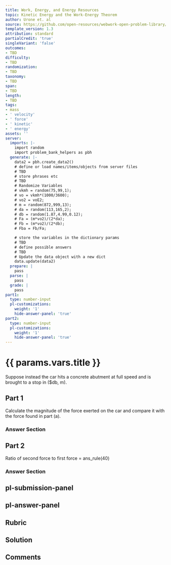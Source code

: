 ```yaml
---
title: Work, Energy, and Energy Resources
topic: Kinetic Energy and the Work-Energy Theorem
author: Urone et. al
source: https://github.com/open-resources/webwork-open-problem-library/tree/master/Contrib/BrockPhysics/College_Physics_Urone/7.Work_Energy_and_Energy_Resources/7-02.Kinetic_Energy_and_the_Work-Energy_Theorem/NU_U17_07_02_004.pg
template_version: 1.3
attribution: standard
partialCredit: 'true'
singleVariant: 'false'
outcomes:
- TBD
difficulty:
- TBD
randomization:
- TBD
taxonomy:
- TBD
span:
- TBD
length:
- TBD
tags:
- mass
- ' velocity'
- ' force'
- ' kinetic'
- ' energy'
assets: ''
server:
  imports: |-
    import random
    import problem_bank_helpers as pbh
  generate: |-
    data2 = pbh.create_data2()
    # define or load names/items/objects from server files
    # TBD
    # store phrases etc
    # TBD
    # Randomize Variables
    # vkmh = random(75,99,1);
    # vo = vkmh*(1000/3600);
    # vo2 = voE2;
    # m = random(872,999,13);
    # da = random(113,165,2);
    # db = random(1.87,4.99,0.12);
    # Fa = (m*vo2)/(2*da);
    # Fb = (m*vo2)/(2*db);
    # Fba = Fb/Fa;

    # store the variables in the dictionary params
    # TBD
    # define possible answers
    # TBD
    # Update the data object with a new dict
    data.update(data2)
  prepare: |
    pass
  parse: |
    pass
  grade: |
    pass
part1:
  type: number-input
  pl-customizations:
    weight: '1'
    hide-answer-panel: 'true'
part2:
  type: number-input
  pl-customizations:
    weight: '1'
    hide-answer-panel: 'true'
---
```


# {{ params.vars.title }} 


Suppose instead the car hits a concrete abutment at full speed and is brought to a stop in ($db, m).

## Part 1 
Calculate the magnitude of the force exerted on the car and compare it with the force found in part (a). 


 ### Answer Section

## Part 2 
Ratio of second force to first force = ans_rule(40) 


 ### Answer Section


## pl-submission-panel 


## pl-answer-panel 


## Rubric 


## Solution 


## Comments 


